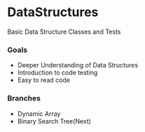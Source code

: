 # DataStructures
 Basic Data Structure Classes and Tests
### Goals
 - Deeper Understanding of Data Structures
 - Introduction to code testing
 - Easy to read code

### Branches
 - Dynamic Array
 - Binary Search Tree(Next)
